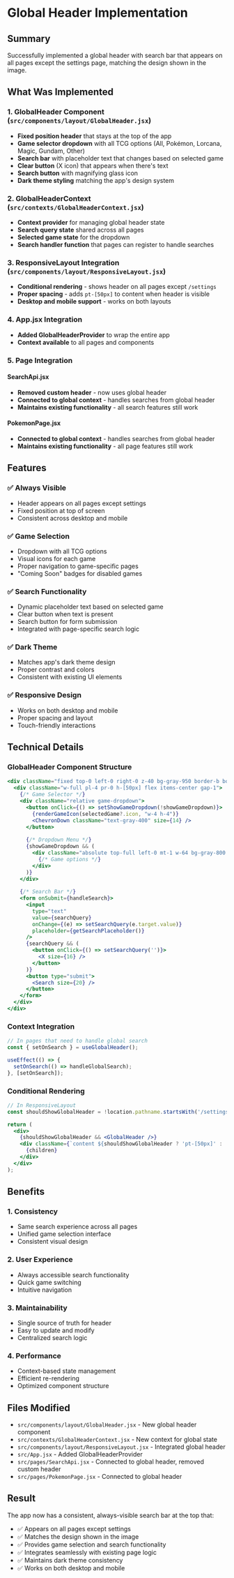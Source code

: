 # Global Header Implementation

## Summary
Successfully implemented a global header with search bar that appears on all pages except the settings page, matching the design shown in the image.

## What Was Implemented

### 1. **GlobalHeader Component** (`src/components/layout/GlobalHeader.jsx`)
- **Fixed position header** that stays at the top of the app
- **Game selector dropdown** with all TCG options (All, Pokémon, Lorcana, Magic, Gundam, Other)
- **Search bar** with placeholder text that changes based on selected game
- **Clear button** (X icon) that appears when there's text
- **Search button** with magnifying glass icon
- **Dark theme styling** matching the app's design system

### 2. **GlobalHeaderContext** (`src/contexts/GlobalHeaderContext.jsx`)
- **Context provider** for managing global header state
- **Search query state** shared across all pages
- **Selected game state** for the dropdown
- **Search handler function** that pages can register to handle searches

### 3. **ResponsiveLayout Integration** (`src/components/layout/ResponsiveLayout.jsx`)
- **Conditional rendering** - shows header on all pages except `/settings`
- **Proper spacing** - adds `pt-[50px]` to content when header is visible
- **Desktop and mobile support** - works on both layouts

### 4. **App.jsx Integration**
- **Added GlobalHeaderProvider** to wrap the entire app
- **Context available** to all pages and components

### 5. **Page Integration**

#### SearchApi.jsx
- **Removed custom header** - now uses global header
- **Connected to global context** - handles searches from global header
- **Maintains existing functionality** - all search features still work

#### PokemonPage.jsx
- **Connected to global context** - handles searches from global header
- **Maintains existing functionality** - all page features still work

## Features

### ✅ **Always Visible**
- Header appears on all pages except settings
- Fixed position at top of screen
- Consistent across desktop and mobile

### ✅ **Game Selection**
- Dropdown with all TCG options
- Visual icons for each game
- Proper navigation to game-specific pages
- "Coming Soon" badges for disabled games

### ✅ **Search Functionality**
- Dynamic placeholder text based on selected game
- Clear button when text is present
- Search button for form submission
- Integrated with page-specific search logic

### ✅ **Dark Theme**
- Matches app's dark theme design
- Proper contrast and colors
- Consistent with existing UI elements

### ✅ **Responsive Design**
- Works on both desktop and mobile
- Proper spacing and layout
- Touch-friendly interactions

## Technical Details

### GlobalHeader Component Structure
```jsx
<div className="fixed top-0 left-0 right-0 z-40 bg-gray-950 border-b border-gray-800">
  <div className="w-full pl-4 pr-0 h-[50px] flex items-center gap-1">
    {/* Game Selector */}
    <div className="relative game-dropdown">
      <button onClick={() => setShowGameDropdown(!showGameDropdown)}>
        {renderGameIcon(selectedGame?.icon, "w-4 h-4")}
        <ChevronDown className="text-gray-400" size={14} />
      </button>
      
      {/* Dropdown Menu */}
      {showGameDropdown && (
        <div className="absolute top-full left-0 mt-1 w-64 bg-gray-800 border border-gray-700 rounded-lg shadow-lg z-50">
          {/* Game options */}
        </div>
      )}
    </div>
    
    {/* Search Bar */}
    <form onSubmit={handleSearch}>
      <input
        type="text"
        value={searchQuery}
        onChange={(e) => setSearchQuery(e.target.value)}
        placeholder={getSearchPlaceholder()}
      />
      {searchQuery && (
        <button onClick={() => setSearchQuery('')}>
          <X size={16} />
        </button>
      )}
      <button type="submit">
        <Search size={20} />
      </button>
    </form>
  </div>
</div>
```

### Context Integration
```jsx
// In pages that need to handle global search
const { setOnSearch } = useGlobalHeader();

useEffect(() => {
  setOnSearch(() => handleGlobalSearch);
}, [setOnSearch]);
```

### Conditional Rendering
```jsx
// In ResponsiveLayout
const shouldShowGlobalHeader = !location.pathname.startsWith('/settings');

return (
  <div>
    {shouldShowGlobalHeader && <GlobalHeader />}
    <div className={`content ${shouldShowGlobalHeader ? 'pt-[50px]' : ''}`}>
      {children}
    </div>
  </div>
);
```

## Benefits

### 1. **Consistency**
- Same search experience across all pages
- Unified game selection interface
- Consistent visual design

### 2. **User Experience**
- Always accessible search functionality
- Quick game switching
- Intuitive navigation

### 3. **Maintainability**
- Single source of truth for header
- Easy to update and modify
- Centralized search logic

### 4. **Performance**
- Context-based state management
- Efficient re-rendering
- Optimized component structure

## Files Modified
- `src/components/layout/GlobalHeader.jsx` - New global header component
- `src/contexts/GlobalHeaderContext.jsx` - New context for global state
- `src/components/layout/ResponsiveLayout.jsx` - Integrated global header
- `src/App.jsx` - Added GlobalHeaderProvider
- `src/pages/SearchApi.jsx` - Connected to global header, removed custom header
- `src/pages/PokemonPage.jsx` - Connected to global header

## Result
The app now has a consistent, always-visible search bar at the top that:
- ✅ Appears on all pages except settings
- ✅ Matches the design shown in the image
- ✅ Provides game selection and search functionality
- ✅ Integrates seamlessly with existing page logic
- ✅ Maintains dark theme consistency
- ✅ Works on both desktop and mobile
